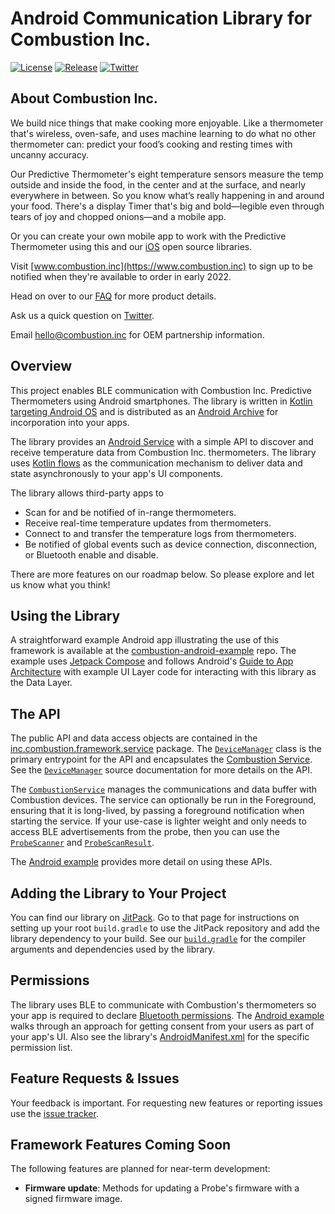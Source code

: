 # Android Communication Library for Combustion Inc.

[![License](https://img.shields.io/github/license/combustion-inc/combustion-android-ble?color=red)](LICENSE)
[![Release](https://img.shields.io/github/v/release/combustion-inc/combustion-android-ble?color=red&include_prereleases)](https://jitpack.io/#combustion-inc/combustion-android-ble)
[![Twitter](https://img.shields.io/badge/Twitter-@inccombustion-blue.svg?style=flat)](https://twitter.com/intent/tweet?screen_name=inccombustion)

## About Combustion Inc.

We build nice things that make cooking more enjoyable. Like a thermometer that's wireless, oven-safe, and uses machine learning to do what no other thermometer can: predict your food’s cooking and resting times with uncanny accuracy. 

Our Predictive Thermometer's eight temperature sensors measure the temp outside and inside the food, in the center and at the surface, and nearly everywhere in between. So you know what’s really happening in and around your food. There's a display Timer that's big and bold—legible even through tears of joy and chopped onions—and a mobile app. 

Or you can create your own mobile app to work with the Predictive Thermometer using this and our [iOS](https://github.com/combustion-inc/combustion-ios-ble) open source libraries.

Visit [www.combustion.inc](https://www.combustion.inc) to sign up to be notified when they're available to order in early 2022.

Head on over to our [FAQ](https://combustion.inc/pages/faq) for more product details.

Ask us a quick question on [Twitter](https://twitter.com/intent/tweet?screen_name=inccombustion).

Email [hello@combustion.inc](mailto:hello@combustion.inc) for OEM partnership information.

## Overview
This project enables BLE communication with Combustion Inc. Predictive Thermometers using Android smartphones.  The library is written in [Kotlin targeting Android OS](https://developer.android.com/kotlin) and is distributed as an [Android Archive](https://developer.android.com/studio/projects/android-library) for incorporation into your apps.  

The library provides an [Android Service](https://developer.android.com/guide/components/services) with a simple API to discover and receive temperature data from Combustion Inc. thermometers.  The library uses [Kotlin flows](https://developer.android.com/kotlin/flow) as the communication mechanism to deliver data and state asynchronously to your app's UI components.

The library allows third-party apps to
- Scan for and be notified of in-range thermometers.
- Receive real-time temperature updates from thermometers.
- Connect to and transfer the temperature logs from thermometers.
- Be notified of global events such as device connection, disconnection, or Bluetooth enable and disable.

There are more features on our roadmap below.  So please explore and let us know what you think!

## Using the Library

A straightforward example Android app illustrating the use of this framework is available at the [combustion-android-example](https://github.com/combustion-inc/combustion-android-example) repo.  The example uses [Jetpack Compose](https://developer.android.com/jetpack/compose) and follows Android's [Guide to App Architecture](https://developer.android.com/jetpack/guide#ui-layer) with example UI Layer code for interacting with this library as the Data Layer.

## The API

The public API and data access objects are contained in the [inc.combustion.framework.service](combustion-android-ble/src/main/java/inc/combustion/framework/service) package.  The [`DeviceManager`](combustion-android-ble/src/main/java/inc/combustion/framework/service/DeviceManager.kt) class is the primary entrypoint for the API and encapsulates the [Combustion Service](https://github.com/combustion-inc/combustion-android-ble/blob/develop/combustion-android-ble/src/main/java/inc/combustion/framework/service/CombustionService.kt).  See the [`DeviceManager`](combustion-android-ble/src/main/java/inc/combustion/framework/service/DeviceManager.kt) source documentation for more details on the API.

The [`CombustionService`](https://github.com/combustion-inc/combustion-android-ble/blob/develop/combustion-android-ble/src/main/java/inc/combustion/framework/service/CombustionService.kt) manages the communications and data buffer with Combustion devices.  The service can optionally be run in the Foreground, ensuring that it is long-lived, by passing a foreground notification when starting the service.  If your use-case is lighter weight and only needs to access BLE advertisements from the probe, then you can use the [`ProbeScanner`](https://github.com/combustion-inc/combustion-android-ble/blob/develop/combustion-android-ble/src/main/java/inc/combustion/framework/service/ProbeScanner.kt) and [`ProbeScanResult`](https://github.com/combustion-inc/combustion-android-ble/blob/develop/combustion-android-ble/src/main/java/inc/combustion/framework/service/ProbeScanResult.kt).

The [Android example](https://github.com/combustion-inc/combustion-android-example) provides more detail on using these APIs.

## Adding the Library to Your Project
You can find our library on [JitPack](https://jitpack.io/#combustion-inc/combustion-android-ble).  Go to that page for instructions on setting up your root `build.gradle` to use the JitPack repository and add the library dependency to your build.  See our [`build.gradle`](combustion-android-ble/build.gradle) for the compiler arguments and dependencies used by the library.

## Permissions
The library uses BLE to communicate with Combustion's thermometers so your app is required to declare [Bluetooth permissions](https://developer.android.com/guide/topics/connectivity/bluetooth/permissions).  The [Android example](https://github.com/combustion-inc/combustion-android-example) walks through an approach for getting consent from your users as part of your app's UI.  Also see the library's [AndroidManifest.xml](combustion-android-ble/src/main/AndroidManifest.xml) for the specific permission list.

## Feature Requests & Issues
Your feedback is important.  For requesting new features or reporting issues use the [issue tracker](https://github.com/combustion-inc/combustion-android-ble/issues).  

## Framework Features Coming Soon

The following features are planned for near-term development:

- **Firmware update**: Methods for updating a Probe's firmware with a signed firmware image.
